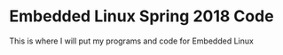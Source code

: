 
# Embedded Linux Spring 2018 Code

This is where I will put my programs and code for Embedded Linux

